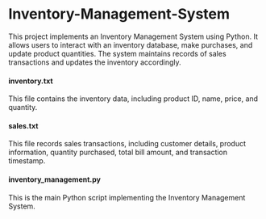 # Inventory-Management-System
This project implements an Inventory Management System using Python. It allows users to interact with an inventory database, make purchases, and update product quantities. The system maintains records of sales transactions and updates the inventory accordingly.

#### inventory.txt
This file contains the inventory data, including product ID, name, price, and quantity.
#### sales.txt
This file records sales transactions, including customer details, product information, quantity purchased, total bill amount, and transaction timestamp.
#### inventory_management.py
This is the main Python script implementing the Inventory Management System.
